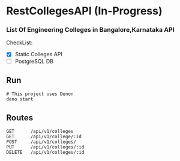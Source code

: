 # RestCollegesAPI (In-Progress)

### List Of Engineering Colleges in Bangalore,Karnataka API

CheckList:

- [x] Static Colleges API
- [ ] PostgreSQL DB 

## Run

```
# This project uses Denon
deno start
```

## Routes

```
GET      /api/v1/colleges
GET      /api/v1/college/:id
POST     /api/v1/colleges/
PUT      /api/v1/colleges/:id
DELETE   /api/v1/colleges/:id
```
